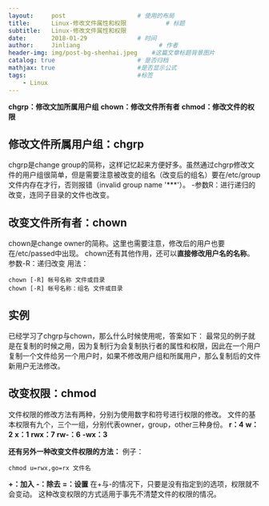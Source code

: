 ```yaml
---
layout:     post                    # 使用的布局
title:      Linux-修改文件属性和权限           # 标题 
subtitle:   Linux-修改文件属性和权限 
date:       2018-01-29              # 时间
author:     Jinliang                      # 作者
header-img: img/post-bg-shenhai.jpeg    #这篇文章标题背景图片
catalog: true                       # 是否归档
mathjax: true                       #是否显示公式
tags:                               #标签
    - Linux
---
```


**chgrp：修改文加所属用户组**
**chown：修改文件所有者**
**chmod：修改文件的权限**

## 修改文件所属用户组：chgrp ##
chgrp是change group的简称，这样记忆起来方便好多。虽然通过chgrp修改文件的用户组很简单，但是需要注意被改变的组名（改变后的组名）要在/etc/group文件内存在才行，否则报错（invalid group name '***'）。
-参数R：进行递归的改变，连同子目录的文件也改变。

## 改变文件所有者：chown ##
chown是change owner的简称。这里也需要注意，修改后的用户也要在/etc/passed中出现。
chown还有其他作用，还可以**直接修改用户名的名称**。
参数-R：递归改变
用法：

```
chown [-R] 帐号名称 文件或目录
chown [-R] 帐号名称：组名 文件或目录
```

## 实例 ##
已经学习了chgrp与chown，那么什么时候使用呢，答案如下：
最常见的例子就是在复制的时候之用，因为复制行为会复制执行者的属性和权限，因此在一个用户复制一个文件给另一个用户时，如果不修改用户组和所属用户，那么复制后的文件新用户无法修改。

## 改变权限：chmod ##
文件权限的修改方法有两种，分别为使用数字和符号进行权限的修改。
文件的基本权限有九个，三个一组，分别代表owner，group，other三种身份。
**r：4**
**w：2**
**x：1**
**rwx：7**
**rw-：6**
**-wx：3**

**还有另外一种改变文件权限的方法：**
例子：

```
chmod u=rwx,go=rx 文件名
```
**+：加入**
**-：除去**
**=：设置**
在+与-的情况下，只要是没有指定到的选项，权限就不会变动。
这种改变权限的方式适用于事先不清楚文件的权限的情况。